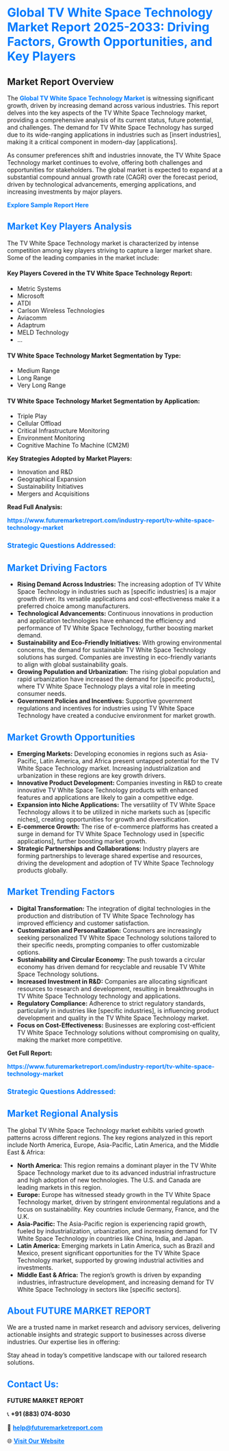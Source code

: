 <h1 style="color: #007BFF;">Global TV White Space Technology Market Report 2025-2033: Driving Factors, Growth Opportunities, and Key Players</h1>

<section id="overview">
<h2>Market Report Overview</h2>
<p>The <a href="https://www.futuremarketreport.com/industry-report/tv-white-space-technology-market" style="color: #007BFF; text-decoration: none;"><strong>Global TV White Space Technology Market</strong></a> is witnessing significant growth, driven by increasing demand across various industries. This report delves into the key aspects of the TV White Space Technology market, providing a comprehensive analysis of its current status, future potential, and challenges. The demand for TV White Space Technology has surged due to its wide-ranging applications in industries such as [insert industries], making it a critical component in modern-day [applications].</p>
<p>As consumer preferences shift and industries innovate, the TV White Space Technology market continues to evolve, offering both challenges and opportunities for stakeholders. The global market is expected to expand at a substantial compound annual growth rate (CAGR) over the forecast period, driven by technological advancements, emerging applications, and increasing investments by major players.</p>
</section>

<section id="overview">
<p><a href="https://www.futuremarketreport.com/request-sample/reportId=99315" style="color: #007BFF; text-decoration: none;"><strong>Explore Sample Report Here</strong></a></p>
</section>

<section id="key-players">
<h2 style="color: #007BFF;">Market Key Players Analysis</h2>
<p>The TV White Space Technology market is characterized by intense competition among key players striving to capture a larger market share. Some of the leading companies in the market include:</p>
<h4>Key Players Covered in the TV White Space Technology Report:</h4>
<ul><li>Metric Systems</li><li>Microsoft</li><li>ATDI</li><li>Carlson Wireless Technologies</li><li>Aviacomm</li><li>Adaptrum</li><li>MELD Technology</li><li>...</li></ul>
<h4>TV White Space Technology Market Segmentation by Type:</h4>
<ul><li>Medium Range</li><li>Long Range</li><li>Very Long Range</li></ul>

<h4>TV White Space Technology Market Segmentation by Application:</h4>
<ul><li>Triple Play</li><li>Cellular Offload</li><li>Critical Infrastructure Monitoring</li><li>Environment Monitoring</li><li>Cognitive Machine To Machine (CM2M)</li></ul>
<p><strong>Key Strategies Adopted by Market Players:</strong></p>
<ul>
<li>Innovation and R&D</li>
<li>Geographical Expansion</li>
<li>Sustainability Initiatives</li>
<li>Mergers and Acquisitions</li>
</ul>
</section>

<section>
<p><strong>Read Full Analysis: </strong></p><a href="https://www.futuremarketreport.com/industry-report/tv-white-space-technology-market" style="color: #007BFF; text-decoration: none;"><strong>https://www.futuremarketreport.com/industry-report/tv-white-space-technology-market</strong></a>
<h3 style="color: #007BFF;">Strategic Questions Addressed:</h3>
</section>

<section id="driving-factors">
<h2 style="color: #007BFF;">Market Driving Factors</h2>
<ul>
<li><strong>Rising Demand Across Industries:</strong> The increasing adoption of TV White Space Technology in industries such as [specific industries] is a major growth driver. Its versatile applications and cost-effectiveness make it a preferred choice among manufacturers.</li>
<li><strong>Technological Advancements:</strong> Continuous innovations in production and application technologies have enhanced the efficiency and performance of TV White Space Technology, further boosting market demand.</li>
<li><strong>Sustainability and Eco-Friendly Initiatives:</strong> With growing environmental concerns, the demand for sustainable TV White Space Technology solutions has surged. Companies are investing in eco-friendly variants to align with global sustainability goals.</li>
<li><strong>Growing Population and Urbanization:</strong> The rising global population and rapid urbanization have increased the demand for [specific products], where TV White Space Technology plays a vital role in meeting consumer needs.</li>
<li><strong>Government Policies and Incentives:</strong> Supportive government regulations and incentives for industries using TV White Space Technology have created a conducive environment for market growth.</li>
</ul>
</section>

<section id="growth-opportunities">
<h2 style="color: #007BFF;">Market Growth Opportunities</h2>
<ul>
<li><strong>Emerging Markets:</strong> Developing economies in regions such as Asia-Pacific, Latin America, and Africa present untapped potential for the TV White Space Technology market. Increasing industrialization and urbanization in these regions are key growth drivers.</li>
<li><strong>Innovative Product Development:</strong> Companies investing in R&D to create innovative TV White Space Technology products with enhanced features and applications are likely to gain a competitive edge.</li>
<li><strong>Expansion into Niche Applications:</strong> The versatility of TV White Space Technology allows it to be utilized in niche markets such as [specific niches], creating opportunities for growth and diversification.</li>
<li><strong>E-commerce Growth:</strong> The rise of e-commerce platforms has created a surge in demand for TV White Space Technology used in [specific applications], further boosting market growth.</li>
<li><strong>Strategic Partnerships and Collaborations:</strong> Industry players are forming partnerships to leverage shared expertise and resources, driving the development and adoption of TV White Space Technology products globally.</li>
</ul>
</section>

<section id="trending-factors">
<h2 style="color: #007BFF;">Market Trending Factors</h2>
<ul>
<li><strong>Digital Transformation:</strong> The integration of digital technologies in the production and distribution of TV White Space Technology has improved efficiency and customer satisfaction.</li>
<li><strong>Customization and Personalization:</strong> Consumers are increasingly seeking personalized TV White Space Technology solutions tailored to their specific needs, prompting companies to offer customizable options.</li>
<li><strong>Sustainability and Circular Economy:</strong> The push towards a circular economy has driven demand for recyclable and reusable TV White Space Technology solutions.</li>
<li><strong>Increased Investment in R&D:</strong> Companies are allocating significant resources to research and development, resulting in breakthroughs in TV White Space Technology technology and applications.</li>
<li><strong>Regulatory Compliance:</strong> Adherence to strict regulatory standards, particularly in industries like [specific industries], is influencing product development and quality in the TV White Space Technology market.</li>
<li><strong>Focus on Cost-Effectiveness:</strong> Businesses are exploring cost-efficient TV White Space Technology solutions without compromising on quality, making the market more competitive.</li>
</ul>
</section>

<section>
<p><strong>Get Full Report: </strong></p><a href="https://www.futuremarketreport.com/industry-report/tv-white-space-technology-market" style="color: #007BFF; text-decoration: none;"><strong>https://www.futuremarketreport.com/industry-report/tv-white-space-technology-market</strong></a>
<h3 style="color: #007BFF;">Strategic Questions Addressed:</h3>
</section>


<section id="regional-analysis">
<h2 style="color: #007BFF;">Market Regional Analysis</h2>
<p>The global TV White Space Technology market exhibits varied growth patterns across different regions. The key regions analyzed in this report include North America, Europe, Asia-Pacific, Latin America, and the Middle East & Africa:</p>
<ul>
<li><strong>North America:</strong> This region remains a dominant player in the TV White Space Technology market due to its advanced industrial infrastructure and high adoption of new technologies. The U.S. and Canada are leading markets in this region.</li>
<li><strong>Europe:</strong> Europe has witnessed steady growth in the TV White Space Technology market, driven by stringent environmental regulations and a focus on sustainability. Key countries include Germany, France, and the U.K.</li>
<li><strong>Asia-Pacific:</strong> The Asia-Pacific region is experiencing rapid growth, fueled by industrialization, urbanization, and increasing demand for TV White Space Technology in countries like China, India, and Japan.</li>
<li><strong>Latin America:</strong> Emerging markets in Latin America, such as Brazil and Mexico, present significant opportunities for the TV White Space Technology market, supported by growing industrial activities and investments.</li>
<li><strong>Middle East & Africa:</strong> The region’s growth is driven by expanding industries, infrastructure development, and increasing demand for TV White Space Technology in sectors like [specific sectors].</li>
</ul>
</section>

<footer>
<h2 style="color: #007BFF;">About FUTURE MARKET REPORT</h2>
<p>We are a trusted name in market research and advisory services, delivering actionable insights and strategic support to businesses across diverse industries. Our expertise lies in offering:</p>

<p>Stay ahead in today’s competitive landscape with our tailored research solutions.</p>

<h2 style="color: #007BFF;">Contact Us:</h2>
<p><strong>FUTURE MARKET REPORT</strong></p>
<p>📞 <strong>+91 (883) 074-8030</strong></p>
<p>📧 <strong><a href="mailto:help@futuremarketreport.com" style="color: #007BFF;">help@futuremarketreport.com</a></strong></p>
<p>🌐 <strong><a href="https://www.futuremarketreport.com/" style="color: #007BFF;">Visit Our Website</a></strong></p>
</footer>